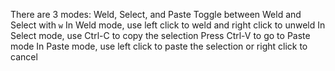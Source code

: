 There are 3 modes: Weld, Select, and Paste
Toggle between Weld and Select with `w`
In Weld mode, use left click to weld and right click to unweld
In Select mode, use Ctrl-C to copy the selection
Press Ctrl-V to go to Paste mode
In Paste mode, use left click to paste the selection or right click to cancel
